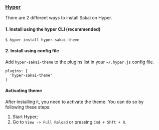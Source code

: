 ### [Hyper](https://hyper.is/)

There are 2 different ways to install Sakai on Hyper.

#### 1. Install using the hyper CLI (recommended)

```shell
$ hyper install hyper-sakai-theme
```

#### 2. Install using config file

Add `hyper-sakai-theme` to the plugins list in your `~/.hyper.js` config file.

```shell
plugins: [
  'hyper-sakai-theme'
]
```

#### Activating theme

After installing it, you need to activate the theme. You can do so by following these steps:

1.  Start Hyper;
2.  Go to `View -> Full Reload` or pressing `Cmd + Shft + R`.

